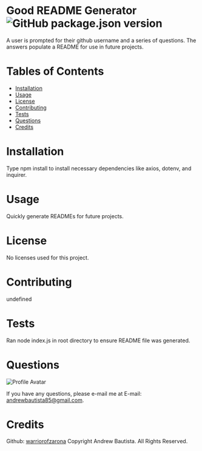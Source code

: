 
# Good README Generator ![GitHub package.json version](https://img.shields.io/github/package-json/v/WarriorofZarona/Good-README-Generator)
A user is prompted for their github username and a series of questions. The answers populate a README for use in future projects.

# Tables of Contents
* [Installation](#installation)
* [Usage](#usage)
* [License](#license)
* [Contributing](#contributing)
* [Tests](#tests)
* [Questions](#questions)
* [Credits](#credits)

# Installation
Type npm install to install necessary dependencies like axios, dotenv, and inquirer.

# Usage
Quickly generate READMEs for future projects.

# License
No licenses used for this project.



# Contributing
undefined

# Tests
Ran node index.js in root directory to ensure README file was generated.

# Questions
![Profile Avatar](https://avatars0.githubusercontent.com/u/56315576?v=4)

If you have any questions, please e-mail me at E-mail: andrewbautista85@gmail.com.


# Credits

Github: [warriorofzarona](https://api.github.com/users/WarriorofZarona)
Copyright Andrew Bautista. All Rights Reserved.


